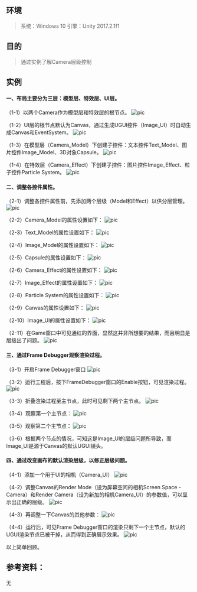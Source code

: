 ## 环境

> 系统：Windows 10
> 引擎：Unity 2017.2.1f1

## 目的
> 通过实例了解Camera层级控制

## 实例
#### 一、布局主要分为三层：模型层、特效层、UI层。

（1-1）以两个Camera作为模型层和特效层的根节点。
 ![pic](./pic/101.png)

（1-2）UI层的根节点默认为Canvas，通过生成UGUI控件（Image_UI）时自动生成Canvas和EventSystem。
 ![pic](./pic/102.png)

（1-3）在模型层（Camera_Model）下创建子控件：文本控件Text_Model、图片控件Image_Model、3D对象Capsule。
 ![pic](./pic/103.png)

（1-4）在特效层（Camera_Effect）下创建子控件：图片控件Image_Effect、粒子控件Particle System。
 ![pic](./pic/104.png)



#### 二、调整各控件属性。

（2-1）调整各控件属性前，先添加两个层级（Model和Effect）以供分层管理。
 ![pic](./pic/201.png)

（2-2）Camera_Model的属性设置如下：
 ![pic](./pic/202.png)

（2-3）Text_Model的属性设置如下：
 ![pic](./pic/203.png)

（2-4）Image_Model的属性设置如下：
 ![pic](./pic/204.png)

（2-5）Capsule的属性设置如下：
 ![pic](./pic/205.png)

（2-6）Camera_Effect的属性设置如下：
 ![pic](./pic/206.png)

（2-7）Image_Effect的属性设置如下：
 ![pic](./pic/207.png)

（2-8）Particle System的属性设置如下：
 ![pic](./pic/208.png)

（2-9）Canvas的属性设置如下：
 ![pic](./pic/209.png)

（2-10）Image_UI的属性设置如下：
 ![pic](./pic/210.png)

（2-11）在Game窗口中可见通红的界面，显然这并非所想要的结果，而且明显是层级出了问题。
 ![pic](./pic/211.png)



#### 三、通过Frame Debugger观察渲染过程。

（3-1）开启Frame Debugger窗口
 ![pic](./pic/301.png)

（3-2）运行工程后，按下FrameDebugger窗口的Enable按钮，可见渲染过程。
 ![pic](./pic/302.png)

（3-3）折叠渲染过程至主节点，此时可见剩下两个主节点。
 ![pic](./pic/303.png)

（3-4）观察第一个主节点：
 ![pic](./pic/304.png)

（3-5）观察第二个主节点：
 ![pic](./pic/305.png)

（3-6）根据两个节点的情况，可知这是Image_UI的层级问题所导致，而Image_UI是源于Canvas的默认UGUI镜头。



#### 四、通过改变画布的默认渲染层级，以修正层级问题。

（4-1）添加一个用于UI的相机（Camera_UI）
 ![pic](./pic/401.png)

（4-2）调整Canvas的Render Mode（设为屏幕空间的相机Screen Space - Camera）和Render Camera（设为新加的相机Camera_UI）的参数值，可以显示出正确的层级。
 ![pic](./pic/402.png)

（4-3）再调整一下Canvas的其他参数：
 ![pic](./pic/403.png)

（4-4）运行后，可见Frame Debugger窗口的渲染只剩下一个主节点，默认的UGUI渲染节点已被干掉，从而得到正确展示效果。
 ![pic](./pic/404.png)



以上简单回顾。

## 参考资料：

无